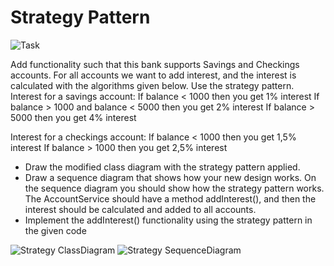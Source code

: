 # Strategy Pattern
 
![Task]()
 
Add functionality such that this bank supports Savings and Checkings accounts. For all
accounts we want to add interest, and the interest is calculated with the algorithms given
below. Use the strategy pattern.
Interest for a savings account:
If balance < 1000 then you get 1% interest
If balance > 1000 and balance < 5000 then you get 2% interest
If balance > 5000 then you get 4% interest

Interest for a checkings account:
If balance < 1000 then you get 1,5% interest
If balance > 1000 then you get 2,5% interest
* Draw the modified class diagram with the strategy pattern applied.
* Draw a sequence diagram that shows how your new design works. On the sequence
diagram you should show how the strategy pattern works. The AccountService should
have a method addInterest(), and then the interest should be calculated and added to all
accounts.
* Implement the addInterest() functionality using the strategy pattern in the given code


![Strategy ClassDiagram]()
![Strategy SequenceDiagram]()

